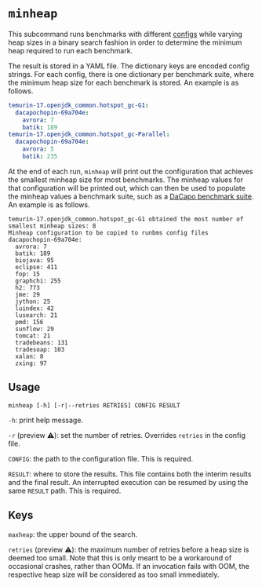 # `minheap`
This subcommand runs benchmarks with different [configs](../references/index.md)
while varying heap sizes in a binary search fashion in order to determine the
minimum heap required to run each benchmark.

The result is stored in a YAML file.
The dictionary keys are encoded config strings.
For each config, there is one dictionary per benchmark suite, where the minimum heap size for each benchmark is stored.
An example is as follows.
```yaml
temurin-17.openjdk_common.hotspot_gc-G1:
  dacapochopin-69a704e:
    avrora: 7
    batik: 189
temurin-17.openjdk_common.hotspot_gc-Parallel:
  dacapochopin-69a704e:
    avrora: 5
    batik: 235
```

At the end of each run, `minheap` will print out the configuration that achieves the smallest minheap size for most benchmarks.
The minheap values for that configuration will be printed out, which can then be used to populate the minheap values a benchmark suite, such as a [DaCapo benchmark suite](../references/suite.md#dacapo).
An example is as follows.
```console
temurin-17.openjdk_common.hotspot_gc-G1 obtained the most number of smallest minheap sizes: 8
Minheap configuration to be copied to runbms config files
dacapochopin-69a704e:
  avrora: 7
  batik: 189
  biojava: 95
  eclipse: 411
  fop: 15
  graphchi: 255
  h2: 773
  jme: 29
  jython: 25
  luindex: 42
  lusearch: 21
  pmd: 156
  sunflow: 29
  tomcat: 21
  tradebeans: 131
  tradesoap: 103
  xalan: 8
  zxing: 97
```

## Usage
```console
minheap [-h] [-r|--retries RETRIES] CONFIG RESULT
```

`-h`: print help message.

`-r`  (preview ⚠️): set the number of retries.
Overrides `retries` in the config file.

`CONFIG`: the path to the configuration file.
This is required.

`RESULT`: where to store the results.
This file contains both the interim results and the final result.
An interrupted execution can be resumed by using the same `RESULT` path.
This is required.

## Keys
`maxheap`: the upper bound of the search.

`retries` (preview ⚠️): the maximum number of retries before a heap size is deemed too small.
Note that this is only meant to be a workaround of occasional crashes, rather than OOMs.
If an invocation fails with OOM, the respective heap size will be considered as too small immediately.
